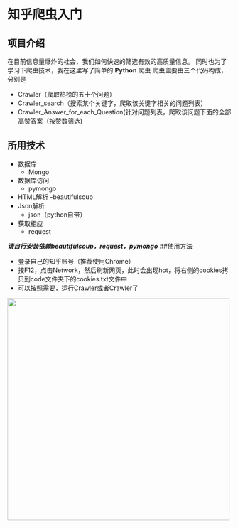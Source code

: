 # 知乎爬虫入门

## 项目介绍
在目前信息量爆炸的社会，我们如何快速的筛选有效的高质量信息。   同时也为了学习下爬虫技术，我在这里写了简单的   **Python**
爬虫   爬虫主要由三个代码构成，分别是
- Crawler（爬取热榜的五十个问题）
- Crawler_search（搜索某个关键字，爬取该关键字相关的问题列表）
- Crawler_Answer_for_each_Question(针对问题列表，爬取该问题下面的全部高赞答案（按赞数筛选)
## 所用技术
- 数据库
  - Mongo
- 数据库访问
  - pymongo
- HTML解析
  -beautifulsoup
- Json解析
  - json（python自带）
- 获取相应
  - request     

***请自行安装依赖beautifulsoup，request，pymongo***
##使用方法
- 登录自己的知乎账号（推荐使用Chrome）
- 按F12，点击Network，然后刷新网页，此时会出现hot，将右侧的cookies拷贝到code文件夹下的cookies.txt文件中
- 可以按照需要，运行Crawler或者Crawler了

<image src="https://github.com/wangqifan/ZhiHu/blob/master/814953-20170108120707706-1003815196.png" width=500>
